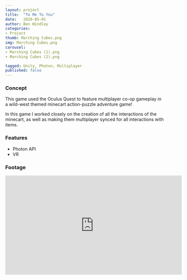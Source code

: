 ```yaml
---
layout: project
title:  "To Me To You"
date:   2020-05-01
author: Ben Windley
categories:
- Project
thumb: Marching Cubes.png
img: Marching Cubes.png
carousel:
- Marching Cubes (1).png
- Marching Cubes (2).png

tagged: Unity, Photon, Multiplayer
published: false
---
```


### Concept
This game used the Oculus Quest to feature multiplayer co-op gameplay in a wild-west themed minecart action-puzzle adventure game!

In this game I worked closely on the creation of all the interactions of the minecart, as well as making them multiplayer synced for all interactions with items.

### Features

- Photon API
- VR

### Footage

<p style="text-align: center">
<iframe width="560" height="315" src="https://www.youtube.com/embed/aLyCPN_Yt6o?rel=0&amp;showinfo=0" frameborder="0" allow="autoplay; encrypted-media" allowfullscreen></iframe>
</p>
